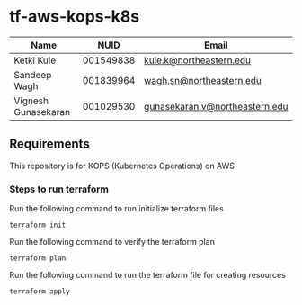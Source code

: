 # tf-aws-kops-k8s

| Name                | NUID      | Email                           |
| ------------------- | --------- | ------------------------------- |
| Ketki Kule          | 001549838 | kule.k@northeastern.edu         |
| Sandeep Wagh        | 001839964 | wagh.sn@northeastern.edu        |
| Vignesh Gunasekaran | 001029530 | gunasekaran.v@northeastern.edu  |

## Requirements

This repository is for KOPS (Kubernetes Operations) on AWS

### Steps to run terraform 

Run the following command to run initialize terraform files

```
terraform init
```

Run the following command to verify the terraform plan

```
terraform plan
```

Run the following command to run the terraform file for creating resources

```
terraform apply
```
